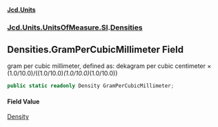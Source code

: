 #### [Jcd.Units](index.md 'index')
### [Jcd.Units.UnitsOfMeasure.SI](Jcd.Units.UnitsOfMeasure.SI.md 'Jcd.Units.UnitsOfMeasure.SI').[Densities](Densities.md 'Jcd.Units.UnitsOfMeasure.SI.Densities')

## Densities.GramPerCubicMillimeter Field

gram per cubic millimeter, defined as: dekagram per cubic centimeter × (1.0/10.0)/((1.0/10.0)*(1.0/10.0)*(1.0/10.0))

```csharp
public static readonly Density GramPerCubicMillimeter;
```

#### Field Value
[Density](Density.md 'Jcd.Units.UnitTypes.Density')